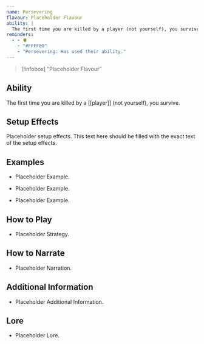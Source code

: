 ```yaml
---
name: Persevering
flavour: Placeholder Flavour
ability: |
  The first time you are killed by a player (not yourself), you survive.
reminders:
  - - 🫀
    - "#FFFF00"
    - "Persevering: Has used their ability."
---
```

> [!infobox]
>  “Placeholder Flavour”

## Ability
The first time you are killed by a [[player]] (not yourself), you survive.

## Setup Effects
Placeholder setup effects. This text here should be filled with the exact text of the setup effects.

## Examples
- Placeholder Example.

- Placeholder Example.

- Placeholder Example.

## How to Play
- Placeholder Strategy.

## How to Narrate
- Placeholder Narration.

## Additional Information
- Placeholder Additional Information.

## Lore
- Placeholder Lore.